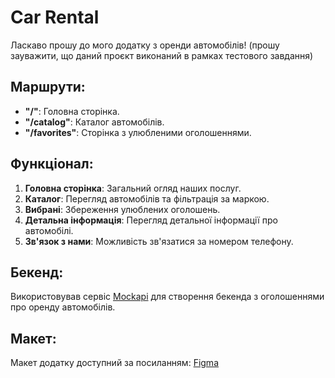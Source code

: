 # Car Rental

Ласкаво прошу до мого додатку з оренди автомобілів!
(прошу зауважити, що даний проєкт виконаний в рамках тестового завдання)

## Маршрути:

- **"/"**: Головна сторінка.
- **"/catalog"**: Каталог автомобілів.
- **"/favorites"**: Сторінка з улюбленими оголошеннями.

## Функціонал:

1. **Головна сторінка**: Загальний огляд наших послуг.
2. **Каталог**: Перегляд автомобілів та фільтрація за маркою.
3. **Вибрані**: Збереження улюблених оголошень.
4. **Детальна інформація**: Перегляд детальної інформації про автомобілі.
5. **Зв'язок з нами**: Можливість зв'язатися за номером телефону.

## Бекенд:

Використовував сервіс [Mockapi](https://mockapi.io/) для створення бекенда з оголошеннями про оренду автомобілів.

## Макет:

Макет додатку доступний за посиланням: [Figma](https://www.figma.com/file/XhC8FSCfAkraEF5l7Hx4fL/Test?type=design&node-id=0-1&mode=design&t=zjesZfSJZEmOJYae-0)





